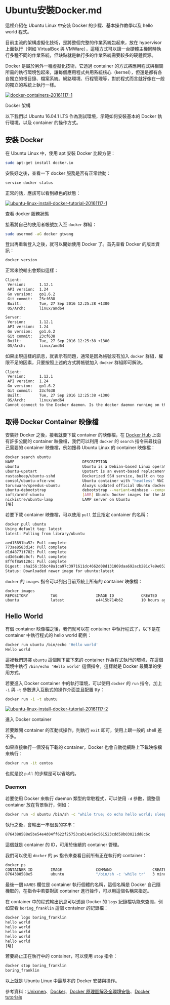 # Ubuntu安裝Docker.md

這裡介紹在 Ubuntu Linux 中安裝 Docker 的步驟、基本操作教學以及 hello world 程式。

目前主流的架構虛擬化技術，是將整個完整的作業系統包起來，放在 hypervisor 上面執行（例如 VirtualBox 與 VMWare），這種方式可以讓一台硬體主機同時執行多種不同的作業系統，但缺點就是執行多的作業系統需要較多的硬體資源。


Docker 是屬於另外一種虛擬化技術，它透過 container 的方式將應用程式與相關所需的執行環境包起來，讓每個應用程式共用系統核心（kernel），但還是都有各自獨立的根目錄、檔案系統、網路環境、行程管理等，對於程式而言就好像在一般的獨立的系統上執行一樣。



[![docker-containers-20161117-1](https://blog.gtwang.org/wp-content/uploads/2016/11/docker-containers-20161117-1.png)](https://blog.gtwang.org/wp-content/uploads/2016/11/docker-containers-20161117-1.png)

Docker 架構

以下我們以 Ubuntu 16.04.1 LTS 作為測試環境，示範如何安裝基本的 Docker 執行環境，以及 container 的操作方式。

## 安裝 Docker

在 Ubuntu Linux 中，使用 apt 安裝 Docker 比較方便：

```bash
sudo apt-get install docker.io
```

安裝好之後，查看一下 docker 服務是否有正常啟動：

```bash
service docker status
```

正常的話，應該可以看到綠色的狀態：

[![ubuntu-linux-install-docker-tutorial-20161117-1](https://blog.gtwang.org/wp-content/uploads/2016/11/ubuntu-linux-install-docker-tutorial-20161117-1.png)](https://blog.gtwang.org/wp-content/uploads/2016/11/ubuntu-linux-install-docker-tutorial-20161117-1.png)

查看 docker 服務狀態

接著將自己的使用者帳號加入至 `docker` 群組：

```bash
sudo usermod -aG docker gtwang
```

登出再重新登入之後，就可以開始使用 Docker 了。首先查看 Docker 的版本資訊：

```bash
docker version
```

正常來說輸出會類似這樣：

```bash
Client:
 Version:      1.12.1
 API version:  1.24
 Go version:   go1.6.2
 Git commit:   23cf638
 Built:        Tue, 27 Sep 2016 12:25:38 +1300
 OS/Arch:      linux/amd64

Server:
 Version:      1.12.1
 API version:  1.24
 Go version:   go1.6.2
 Git commit:   23cf638
 Built:        Tue, 27 Sep 2016 12:25:38 +1300
 OS/Arch:      linux/amd64
```

如果出現這樣的訊息，就表示有問題，通常是因為帳號沒有加入 `docker` 群組，權限不足的因素，只要按照上述的方式將帳號加入 `docker` 群組即可解決。

```bash
Client:
 Version:      1.12.1
 API version:  1.24
 Go version:   go1.6.2
 Git commit:   23cf638
 Built:        Tue, 27 Sep 2016 12:25:38 +1300
 OS/Arch:      linux/amd64
Cannot connect to the Docker daemon. Is the docker daemon running on this host?
```

## 取得 Docker Container 映像檔

安裝好 Docker 之後，接著就要下載 container 的映像檔，在 [Docker Hub](https://hub.docker.com/) 上面有許多公開的 container 映像檔，我們可以利用 `docker` 的 `search` 指令來尋找自己需要的 container 映像檔，例如搜尋 Ubuntu Linux 的 container 映像檔：

```bash
docker search ubuntu
NAME                              DESCRIPTION                                     STARS     OFFICIAL   AUTOMATED
ubuntu                            Ubuntu is a Debian-based Linux operating s...   5056      [OK]       
ubuntu-upstart                    Upstart is an event-based replacement for ...   68        [OK]       
rastasheep/ubuntu-sshd            Dockerized SSH service, built on top of of...   49                   [OK]
consol/ubuntu-xfce-vnc            Ubuntu container with "headless" VNC sessi...   29                   [OK]
torusware/speedus-ubuntu          Always updated official Ubuntu docker imag...   27                   [OK]
ubuntu-debootstrap                debootstrap --variant=minbase --components...   27        [OK]       
ioft/armhf-ubuntu                 [ABR] Ubuntu Docker images for the ARMv7(a...   19                   [OK]
nickistre/ubuntu-lamp             LAMP server on Ubuntu                           11                   [OK]
[略]
```

若要下載 container 映像檔，可以使用 `pull` 並且指定 container 的名稱：

```bash
docker pull ubuntu
Using default tag: latest
latest: Pulling from library/ubuntu

aed15891ba52: Pull complete 
773ae8583d14: Pull complete 
d1d48771f782: Pull complete 
cd3d6cd6c0cf: Pull complete 
8ff6f8a9120c: Pull complete 
Digest: sha256:35bc48a1ca97c3971611dc4662d08d131869daa692acb281c7e9e052924e38b1
Status: Downloaded newer image for ubuntu:latest
```

`docker` 的 `images` 指令可以列出目前系統上所有的 container 映像檔：

```bash
docker images
REPOSITORY          TAG                 IMAGE ID            CREATED             SIZE
ubuntu              latest              e4415b714b62        10 hours ago        128.1 MB
```

## Hello World

有個 container 映像檔之後，我們就可以在 container 中執行程式了，以下是在 container 中執行程式的 hello world 範例：

```bash
docker run ubuntu /bin/echo 'Hello world'
Hello world
```

這裡我們選擇 `ubuntu` 這個剛下載下來的 container 作為程式執行的環境，在這個環境中執行 `/bin/echo 'Hello world'` 這個指令，這樣就是 Docker 最簡單的使用方式。

若要進入 Docker container 中的執行環境，可以使用 `docker` 的 `run` 指令，加上 `-i` 與 `-t` 參數進入互動式的操作介面並且配置 tty：

```bash
docker run -i -t ubuntu
```

[![ubuntu-linux-install-docker-tutorial-20161117-2](https://blog.gtwang.org/wp-content/uploads/2016/11/ubuntu-linux-install-docker-tutorial-20161117-2.png)](https://blog.gtwang.org/wp-content/uploads/2016/11/ubuntu-linux-install-docker-tutorial-20161117-2.png)

進入 Docker container

若要離開 container 的互動式操作，則執行 `exit` 即可，使用上跟一般的 shell 差不多。

如果直接執行一個沒有下載的 container，Docker 也會自動從網路上下載映像檔來執行：

```bash
docker run -it centos
```

也就是說 `pull` 的步驟是可以省略的。

### Daemon

若要使用 Docker 來執行 daemon 類型的常駐程式，可以使用 `-d` 參數，讓整個 container 放在背景執行，例如：

```bash
docker run -d ubuntu /bin/sh -c "while true; do echo hello world; sleep 1; done"
```

執行之後，會輸出一串很長的字串：

```bash
8764388588e5be54e4d04ff622f25753cab14a56c561523cdd58b03021dd8c6c
```

這個就是 container 的 ID，可用於後續的 container 管理。

我們可以使用 `docker` 的 `ps` 指令來查看目前所有正在執行的 container：

```bash
docker ps
CONTAINER ID        IMAGE               COMMAND                  CREATED             STATUS              PORTS               NAMES
8764388588e5        ubuntu              "/bin/sh -c 'while tr"   3 minutes ago       Up 3 minutes                            boring_franklin
```

最後一個 `NAMES` 欄位是 container 執行個體的名稱，這個名稱是 Docker 自己隨機取的，在指令中若要對該 container 進行操作，可以用這個名稱來指定。

在 container 中的程式輸出訊息可以透過 Docker 的 `logs` 紀錄檔功能來查閱，例如查看 `boring_franklin` 這個 container 的記錄檔：

```bash
docker logs boring_franklin
hello world
hello world
hello world
hello world
hello world
[略]
```

若要終止正在執行中的 container，可以使用 `stop` 指令：

```bash
docker stop boring_franklin
boring_franklin
```

以上就是 Ubuntu Linux 中最基本的 Docker 安裝與操作。

參考資料：[Unixmen](https://www.unixmen.com/installing-docker-ubuntu-16-04-lts-mint-17-centos-7/)、[Docker](https://docs.docker.com/engine/installation/linux/ubuntulinux/)、[Docker 原理圖解及全環境安裝](https://joshhu.gitbooks.io/docker_theory_install/content/DockerBible/ubuntu_linuxdocker.html)、[Docker tutorials](https://docs.docker.com/engine/tutorials/dockerizing/)